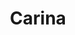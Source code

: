---
title: "Carina"
hashtag: carina
borders:
  - Centaurus
  - Chamaeleon
  - Musca
  - Pictor
  - Puppis
  - Vela
  - Volans
tags:
  - Constellation
---
